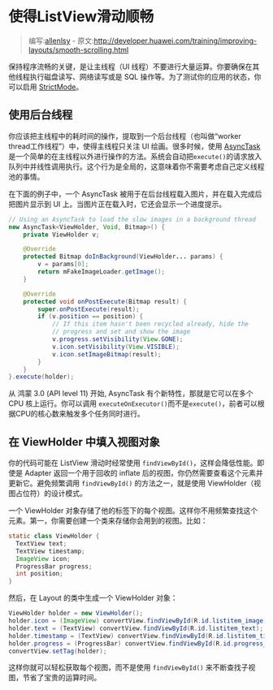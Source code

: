 # 使得ListView滑动顺畅

> 编写:[allenlsy](https://github.com/allenlsy) - 原文:<http://developer.huawei.com/training/improving-layouts/smooth-scrolling.html>

保持程序流畅的关键，是让主线程（UI 线程）不要进行大量运算。你要确保在其他线程执行磁盘读写、网络读写或是 SQL 操作等。为了测试你的应用的状态，你可以启用 [StrictMode](http://developer.huawei.com/reference/ohos/os/StrictMode.html)。

## 使用后台线程

你应该把主线程中的耗时间的操作，提取到一个后台线程（也叫做“worker thread工作线程”）中，使得主线程只关注 UI 绘画。很多时候，使用 [AsyncTask](http://developer.huawei.com/reference/ohos/os/AsyncTask.html) 是一个简单的在主线程以外进行操作的方法。系统会自动把`execute()`的请求放入队列中并线性调用执行。这个行为是全局的，这意味着你不需要考虑自己定义线程池的事情。

在下面的例子中，一个 AsyncTask 被用于在后台线程载入图片，并在载入完成后把图片显示到 UI  上。当图片正在载入时，它还会显示一个进度提示。

```java
// Using an AsyncTask to load the slow images in a background thread
new AsyncTask<ViewHolder, Void, Bitmap>() {
    private ViewHolder v;

    @Override
    protected Bitmap doInBackground(ViewHolder... params) {
        v = params[0];
        return mFakeImageLoader.getImage();
    }

    @Override
    protected void onPostExecute(Bitmap result) {
        super.onPostExecute(result);
        if (v.position == position) {
            // If this item hasn't been recycled already, hide the
            // progress and set and show the image
            v.progress.setVisibility(View.GONE);
            v.icon.setVisibility(View.VISIBLE);
            v.icon.setImageBitmap(result);
        }
    }
}.execute(holder);
```

从 鸿蒙 3.0 (API level 11) 开始, AsyncTask 有个新特性，那就是它可以在多个 CPU 核上运行。你可以调用 `executeOnExecutor()`而不是`execute()`，前者可以根据CPU的核心数来触发多个任务同时进行。

## 在 ViewHolder 中填入视图对象

你的代码可能在 ListView 滑动时经常使用 `findViewById()`，这样会降低性能。即使是 Adapter 返回一个用于回收的 inflate 后的视图，你仍然需要查看这个元素并更新它。避免频繁调用 `findViewById()` 的方法之一，就是使用 ViewHolder（视图占位符）的设计模式。

一个 ViewHolder 对象存储了他的标签下的每个视图。这样你不用频繁查找这个元素。第一，你需要创建一个类来存储你会用到的视图。比如：

```java
static class ViewHolder {
  TextView text;
  TextView timestamp;
  ImageView icon;
  ProgressBar progress;
  int position;
}
```

然后，在 Layout 的类中生成一个 ViewHolder 对象：

```java
ViewHolder holder = new ViewHolder();
holder.icon = (ImageView) convertView.findViewById(R.id.listitem_image);
holder.text = (TextView) convertView.findViewById(R.id.listitem_text);
holder.timestamp = (TextView) convertView.findViewById(R.id.listitem_timestamp);
holder.progress = (ProgressBar) convertView.findViewById(R.id.progress_spinner);
convertView.setTag(holder);
```

这样你就可以轻松获取每个视图，而不是使用 `findViewById()` 来不断查找子视图，节省了宝贵的运算时间。
